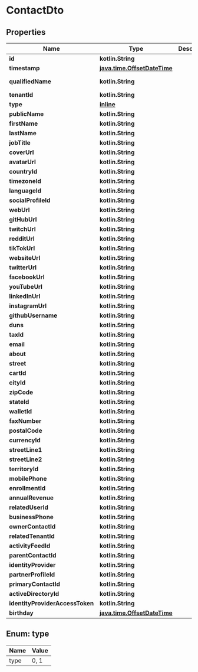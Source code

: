 
# ContactDto

## Properties
| Name | Type | Description | Notes |
| ------------ | ------------- | ------------- | ------------- |
| **id** | **kotlin.String** |  |  [optional] |
| **timestamp** | [**java.time.OffsetDateTime**](java.time.OffsetDateTime.md) |  |  [optional] |
| **qualifiedName** | **kotlin.String** |  |  [optional] [readonly] |
| **tenantId** | **kotlin.String** |  |  [optional] |
| **type** | [**inline**](#Type) |  |  [optional] |
| **publicName** | **kotlin.String** |  |  [optional] |
| **firstName** | **kotlin.String** |  |  [optional] |
| **lastName** | **kotlin.String** |  |  [optional] |
| **jobTitle** | **kotlin.String** |  |  [optional] |
| **coverUrl** | **kotlin.String** |  |  [optional] |
| **avatarUrl** | **kotlin.String** |  |  [optional] |
| **countryId** | **kotlin.String** |  |  [optional] |
| **timezoneId** | **kotlin.String** |  |  [optional] |
| **languageId** | **kotlin.String** |  |  [optional] |
| **socialProfileId** | **kotlin.String** |  |  [optional] |
| **webUrl** | **kotlin.String** |  |  [optional] |
| **gitHubUrl** | **kotlin.String** |  |  [optional] |
| **twitchUrl** | **kotlin.String** |  |  [optional] |
| **redditUrl** | **kotlin.String** |  |  [optional] |
| **tikTokUrl** | **kotlin.String** |  |  [optional] |
| **websiteUrl** | **kotlin.String** |  |  [optional] |
| **twitterUrl** | **kotlin.String** |  |  [optional] |
| **facebookUrl** | **kotlin.String** |  |  [optional] |
| **youTubeUrl** | **kotlin.String** |  |  [optional] |
| **linkedInUrl** | **kotlin.String** |  |  [optional] |
| **instagramUrl** | **kotlin.String** |  |  [optional] |
| **githubUsername** | **kotlin.String** |  |  [optional] |
| **duns** | **kotlin.String** |  |  [optional] |
| **taxId** | **kotlin.String** |  |  [optional] |
| **email** | **kotlin.String** |  |  [optional] |
| **about** | **kotlin.String** |  |  [optional] |
| **street** | **kotlin.String** |  |  [optional] |
| **cartId** | **kotlin.String** |  |  [optional] |
| **cityId** | **kotlin.String** |  |  [optional] |
| **zipCode** | **kotlin.String** |  |  [optional] |
| **stateId** | **kotlin.String** |  |  [optional] |
| **walletId** | **kotlin.String** |  |  [optional] |
| **faxNumber** | **kotlin.String** |  |  [optional] |
| **postalCode** | **kotlin.String** |  |  [optional] |
| **currencyId** | **kotlin.String** |  |  [optional] |
| **streetLine1** | **kotlin.String** |  |  [optional] |
| **streetLine2** | **kotlin.String** |  |  [optional] |
| **territoryId** | **kotlin.String** |  |  [optional] |
| **mobilePhone** | **kotlin.String** |  |  [optional] |
| **enrollmentId** | **kotlin.String** |  |  [optional] |
| **annualRevenue** | **kotlin.String** |  |  [optional] |
| **relatedUserId** | **kotlin.String** |  |  [optional] |
| **businessPhone** | **kotlin.String** |  |  [optional] |
| **ownerContactId** | **kotlin.String** |  |  [optional] |
| **relatedTenantId** | **kotlin.String** |  |  [optional] |
| **activityFeedId** | **kotlin.String** |  |  [optional] |
| **parentContactId** | **kotlin.String** |  |  [optional] |
| **identityProvider** | **kotlin.String** |  |  [optional] |
| **partnerProfileId** | **kotlin.String** |  |  [optional] |
| **primaryContactId** | **kotlin.String** |  |  [optional] |
| **activeDirectoryId** | **kotlin.String** |  |  [optional] |
| **identityProviderAccessToken** | **kotlin.String** |  |  [optional] |
| **birthday** | [**java.time.OffsetDateTime**](java.time.OffsetDateTime.md) |  |  [optional] |


<a id="Type"></a>
## Enum: type
| Name | Value |
| ---- | ----- |
| type | 0, 1 |



